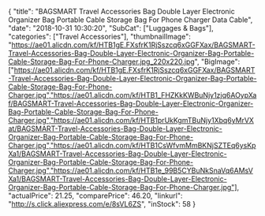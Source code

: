 {
	"title": "BAGSMART Travel Accessories Bag Double Layer Electronic Organizer Bag Portable Cable Storage Bag For Phone Charger Data Cable",
	"date": "2018-10-31 10:30:20",
	"SubCat": ["Luggages & Bags"],
	"categories": ["Travel Accessories"],
	"thumbnailImage": "https://ae01.alicdn.com/kf/HTB1gE.FXsfrK1RjSszcq6xGGFXax/BAGSMART-Travel-Accessories-Bag-Double-Layer-Electronic-Organizer-Bag-Portable-Cable-Storage-Bag-For-Phone-Charger.jpg_220x220.jpg",
	"BigImage": ["https://ae01.alicdn.com/kf/HTB1gE.FXsfrK1RjSszcq6xGGFXax/BAGSMART-Travel-Accessories-Bag-Double-Layer-Electronic-Organizer-Bag-Portable-Cable-Storage-Bag-For-Phone-Charger.jpg","https://ae01.alicdn.com/kf/HTB1_FHZKkKWBuNjy1zjq6AOypXaf/BAGSMART-Travel-Accessories-Bag-Double-Layer-Electronic-Organizer-Bag-Portable-Cable-Storage-Bag-For-Phone-Charger.jpg","https://ae01.alicdn.com/kf/HTB1prUkKgmTBuNjy1Xbq6yMrVXat/BAGSMART-Travel-Accessories-Bag-Double-Layer-Electronic-Organizer-Bag-Portable-Cable-Storage-Bag-For-Phone-Charger.jpg","https://ae01.alicdn.com/kf/HTB1CsWfvmMmBKNjSZTEq6ysKpXa1/BAGSMART-Travel-Accessories-Bag-Double-Layer-Electronic-Organizer-Bag-Portable-Cable-Storage-Bag-For-Phone-Charger.jpg","https://ae01.alicdn.com/kf/HTB1e_99B5CYBuNkSnaVq6AMsVXa1/BAGSMART-Travel-Accessories-Bag-Double-Layer-Electronic-Organizer-Bag-Portable-Cable-Storage-Bag-For-Phone-Charger.jpg"],
	"actualPrice": 21.25,
	"comparePrice": 46.20,
	"linkurl": "http://s.click.aliexpress.com/e/8sVL6ZS",
	"inStock": 58
}
